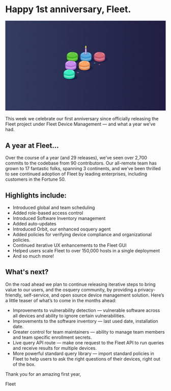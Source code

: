 # Happy 1st anniversary, Fleet.

![Happy 1st anniversary, Fleet.](../website/assets/images/articles/happy-1st-anniversary-fleet-cover-800x450@2x.png)

This week we celebrate our first anniversary since officially releasing the Fleet project under Fleet Device Management — and what a year we’ve had.

## A year at Fleet...

Over the course of a year (and 29 releases), we’ve seen over 2,700 commits to the codebase from 90 contributors. Our all-remote team has grown to 17 fantastic folks, spanning 3 continents, and we’ve been thrilled to see continued adoption of Fleet by leading enterprises, including customers in the Fortune 50.

## Highlights include:

- Introduced global and team scheduling
- Added role-based access control
- Introduced Software Inventory management
- Added auto-updates
- Introduced Orbit, our enhanced osquery agent
- Added policies for verifying device compliance and organizational policies.
- Continued iterative UX enhancements to the Fleet GUI
- Helped users scale Fleet to over 150,000 hosts in a single deployment
- And so much more!

## What's next?

On the road ahead we plan to continue releasing iterative steps to bring value to our users, and the osquery community, by providing a privacy-friendly, self-service, and open source device management solution. Here’s a little teaser of what’s to come in the months ahead:

- Improvements to vulnerability detection — vulnerable software across all devices and ability to ignore certain vulnerabilities.
- Improvements to the software inventory — last used date, installation date.
- Greater control for team maintainers — ability to manage team members and team specific enrollment secrets.
- Live query API route — make one request to the Fleet API to run queries and receive results for multiple devices.
- More powerful standard query library — import standard policies in Fleet to help users to ask the right questions of their devices, right out of the box.

Thank you for an amazing first year,

Fleet

<meta name="category" value="announcements">
<meta name="authorGitHubUsername" value="mike-j-thomas">
<meta name="authorFullName" value="Mike Thomas">
<meta name="publishedOn" value="2021-10-08">
<meta name="articleTitle" value="Happy 1st anniversary, Fleet.">
<meta name="articleImageUrl" value="../website/assets/images/articles/happy-1st-anniversary-fleet-cover-800x450@2x.png">